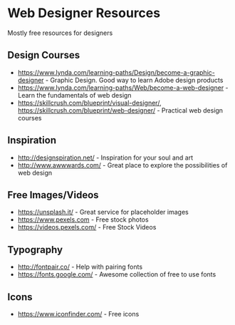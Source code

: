 # Web Designer Resources

Mostly free resources for designers

## Design Courses

- https://www.lynda.com/learning-paths/Design/become-a-graphic-designer - Graphic Design. Good way to learn Adobe design products
- https://www.lynda.com/learning-paths/Web/become-a-web-designer - Learn the fundamentals of web design
- https://skillcrush.com/blueprint/visual-designer/, https://skillcrush.com/blueprint/web-designer/ - Practical web design courses

## Inspiration

- http://designspiration.net/ - Inspiration for your soul and art
- http://www.awwwards.com/ - Great place to explore the possibilities of web design

## Free Images/Videos

- https://unsplash.it/ - Great service for placeholder images
- https://www.pexels.com - Free stock photos
- https://videos.pexels.com/ - Free Stock Videos

## Typography

- http://fontpair.co/ - Help with pairing fonts
- https://fonts.google.com/ - Awesome collection of free to use fonts

## Icons

- https://www.iconfinder.com/ - Free icons
